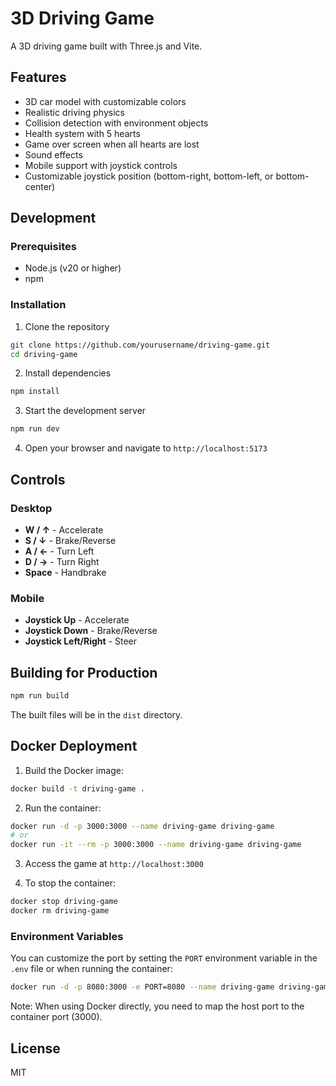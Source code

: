 # 3D Driving Game

A 3D driving game built with Three.js and Vite.

## Features

- 3D car model with customizable colors
- Realistic driving physics
- Collision detection with environment objects
- Health system with 5 hearts
- Game over screen when all hearts are lost
- Sound effects
- Mobile support with joystick controls
- Customizable joystick position (bottom-right, bottom-left, or bottom-center)

## Development

### Prerequisites

- Node.js (v20 or higher)
- npm

### Installation

1. Clone the repository

```bash
git clone https://github.com/yourusername/driving-game.git
cd driving-game
```

2. Install dependencies

```bash
npm install
```

3. Start the development server

```bash
npm run dev
```

4. Open your browser and navigate to `http://localhost:5173`

## Controls

### Desktop
- **W / ↑** - Accelerate
- **S / ↓** - Brake/Reverse
- **A / ←** - Turn Left
- **D / →** - Turn Right
- **Space** - Handbrake

### Mobile
- **Joystick Up** - Accelerate
- **Joystick Down** - Brake/Reverse
- **Joystick Left/Right** - Steer

## Building for Production

```bash
npm run build
```

The built files will be in the `dist` directory.

## Docker Deployment

1. Build the Docker image:

```bash
docker build -t driving-game .
```

2. Run the container:

```bash
docker run -d -p 3000:3000 --name driving-game driving-game
# or
docker run -it --rm -p 3000:3000 --name driving-game driving-game
```

3. Access the game at `http://localhost:3000`

4. To stop the container:

```bash
docker stop driving-game
docker rm driving-game
```

### Environment Variables

You can customize the port by setting the `PORT` environment variable in the `.env` file or when running the container:

```bash
docker run -d -p 8080:3000 -e PORT=8080 --name driving-game driving-game
```

Note: When using Docker directly, you need to map the host port to the container port (3000).

## License

MIT

